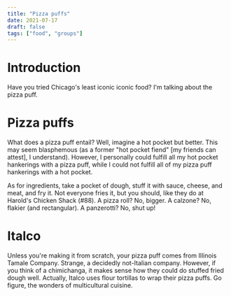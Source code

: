 ```yaml
---
title: "Pizza puffs"
date: 2021-07-17
draft: false
tags: ["food", "groups"]
---
```

# Introduction
Have you tried Chicago's least iconic iconic food? I'm talking about the pizza puff.
# Pizza puffs
What does a pizza puff entail? Well, imagine a hot pocket but better. This may seem blasphemous (as a former "hot pocket fiend" [my friends can attest], I understand). However, I personally could fulfill all my hot pocket hankerings with a pizza puff, while I could not fulfill all of my pizza puff hankerings with a hot pocket.

As for ingredients, take a pocket of dough, stuff it with sauce, cheese, and meat, and fry it. Not everyone fries it, but you should, like they do at Harold's Chicken Shack (#88). A pizza roll? No, bigger. A calzone? No, flakier (and rectangular). A panzerotti? No, shut up!
# Italco
Unless you're making it from scratch, your pizza puff comes from Illinois Tamale Company. Strange, a decidedly not-Italian company. However, if you think of a chimichanga, it makes sense how they could do stuffed fried dough well. Actually, Italco uses flour tortillas to wrap their pizza puffs. Go figure, the wonders of multicultural cuisine. 
